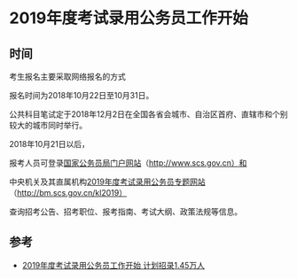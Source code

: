 # 2019年度考试录用公务员工作开始

## 时间

考生报名主要采取网络报名的方式

报名时间为2018年10月22日至10月31日。

公共科目笔试定于2018年12月2日在全国各省会城市、自治区首府、直辖市和个别较大的城市同时举行。


2018年10月21日以后，

报考人员可登录[国家公务员局门户网站](http://www.scs.gov.cn)（http://www.scs.gov.cn）和

中央机关及其直属机构[2019年度考试录用公务员专题网站](http://bm.scs.gov.cn/kl2019)（http://bm.scs.gov.cn/kl2019）

查询招考公告、招考职位、报考指南、考试大纲、政策法规等信息。

## 参考
- [2019年度考试录用公务员工作开始 计划招录1.45万人](https://mp.weixin.qq.com/s/Ef_83TQRAC0QVTxu1lV9dg)
